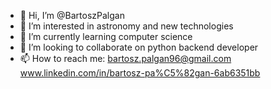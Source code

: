 - 👋 Hi, I’m @BartoszPalgan
- 👀 I’m interested in astronomy and new technologies
- 🌱 I’m currently learning computer science
- 💞️ I’m looking to collaborate on python backend developer
- 📫 How to reach me: bartosz.palgan96@gmail.com
                       www.linkedin.com/in/bartosz-pa%C5%82gan-6ab6351bb
<!---
BartoszPalgan/BartoszPalgan is a ✨ special ✨ repository because its `README.md` (this file) appears on your GitHub profile.
You can click the Preview link to take a look at your changes.
--->
